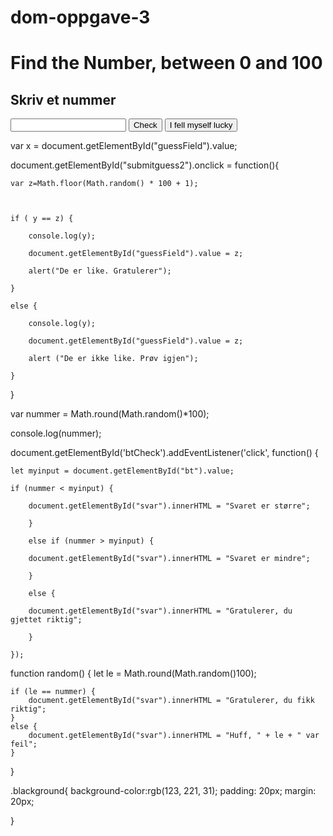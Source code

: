 # dom-oppgave-3

<!DOCTYPE html>

<html lang="en">

<head>

<meta charset="UTF-8">

<meta http-equiv="X-UA-Compatible" content="IE=edge">

<meta name="viewport" content="width=device-width, initial-scale=1.0">

<title>Document</title>

<link rel="stylesheet" href="style.css">

<link rel="stylesheet" href="index.js">

</head>

<body class="blackground">

<h1>Find the Number, between 0 and 100</h1>

<h2 id="svar">Skriv et nummer</h2>

<form action="">

<input type="text" id="bt">

<input type="button" id="btCheck" value="Check">

<input type="button" value="I fell myself lucky">

</form>



</body>

<script src="index.js"></script>




</body>

</html>


var x = document.getElementById("guessField").value; 


document.getElementById("submitguess2").onclick = function(){

    var z=Math.floor(Math.random() * 100 + 1);



    if ( y == z) {

        console.log(y);

        document.getElementById("guessField").value = z;

        alert("De er like. Gratulerer");

    }

    else {

        console.log(y);

        document.getElementById("guessField").value = z;

        alert ("De er ikke like. Prøv igjen");

    }

   

}


var nummer = Math.round(Math.random()*100);

console.log(nummer);



document.getElementById('btCheck').addEventListener('click', function() {

    let myinput = document.getElementById("bt").value;

    if (nummer < myinput) {

        document.getElementById("svar").innerHTML = "Svaret er større";

        }

        else if (nummer > myinput) {

        document.getElementById("svar").innerHTML = "Svaret er mindre";

        }

        else {

        document.getElementById("svar").innerHTML = "Gratulerer, du gjettet riktig";

        }

    });

function random() {
    let le = Math.round(Math.random()100);

    if (le == nummer) {
        document.getElementById("svar").innerHTML = "Gratulerer, du fikk riktig";
    }
    else {
        document.getElementById("svar").innerHTML = "Huff, " + le + " var feil";
    }
}


.blackground{ background-color:rgb(123, 221, 31);
    padding: 20px;
    margin: 20px;
   
}
